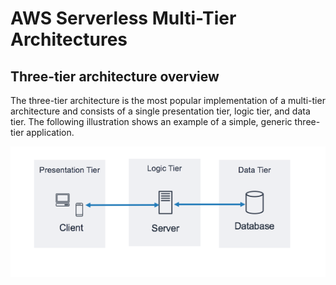 # AWS Serverless Multi-Tier Architectures

## Three-tier architecture overview

The three-tier architecture is the most popular implementation of a multi-tier architecture and consists of a single presentation tier, logic tier, and data tier. The following illustration shows an example of a simple, generic three-tier application.

![](../../imgs/AWS-Whitepapers-and-Guides/AWS-Serverless-Multi-Tier-Architectures/three-tier-architecture.png)
